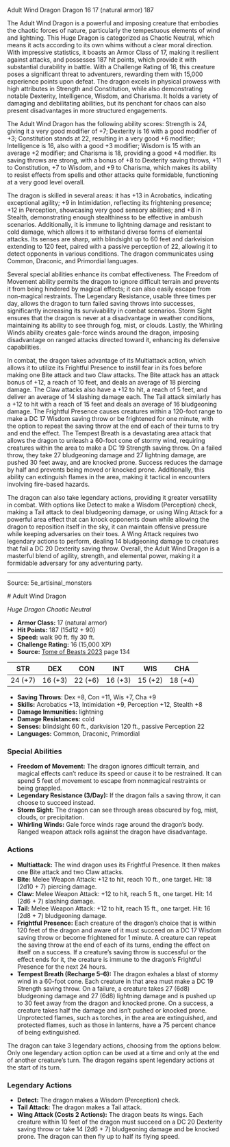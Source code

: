 <MonsterName/>Adult Wind Dragon</MonsterName>
<CreatureType/>Dragon</CreatureType>
<CR/>16</CR>
<AC/>17 (natural armor)</AC>
<HP/>187</HP>
<summary>The Adult Wind Dragon is a powerful and imposing creature that embodies the chaotic forces of nature, particularly the tempestuous elements of wind and lightning. This Huge Dragon is categorized as Chaotic Neutral, which means it acts according to its own whims without a clear moral direction. With impressive statistics, it boasts an Armor Class of 17, making it resilient against attacks, and possesses 187 hit points, which provide it with substantial durability in battle. With a Challenge Rating of 16, this creature poses a significant threat to adventurers, rewarding them with 15,000 experience points upon defeat. The dragon excels in physical prowess with high attributes in Strength and Constitution, while also demonstrating notable Dexterity, Intelligence, Wisdom, and Charisma. It holds a variety of damaging and debilitating abilities, but its penchant for chaos can also present disadvantages in more structured engagements.</summary>

<detail>

The Adult Wind Dragon has the following ability scores: Strength is 24, giving it a very good modifier of +7; Dexterity is 16 with a good modifier of +3; Constitution stands at 22, resulting in a very good +6 modifier; Intelligence is 16, also with a good +3 modifier; Wisdom is 15 with an average +2 modifier; and Charisma is 18, providing a good +4 modifier. Its saving throws are strong, with a bonus of +8 to Dexterity saving throws, +11 to Constitution, +7 to Wisdom, and +9 to Charisma, which makes its ability to resist effects from spells and other attacks quite formidable, functioning at a very good level overall. 

The dragon is skilled in several areas: it has +13 in Acrobatics, indicating exceptional agility; +9 in Intimidation, reflecting its frightening presence; +12 in Perception, showcasing very good sensory abilities; and +8 in Stealth, demonstrating enough stealthiness to be effective in ambush scenarios. Additionally, it is immune to lightning damage and resistant to cold damage, which allows it to withstand diverse forms of elemental attacks. Its senses are sharp, with blindsight up to 60 feet and darkvision extending to 120 feet, paired with a passive perception of 22, allowing it to detect opponents in various conditions. The dragon communicates using Common, Draconic, and Primordial languages.

Several special abilities enhance its combat effectiveness. The Freedom of Movement ability permits the dragon to ignore difficult terrain and prevents it from being hindered by magical effects; it can also easily escape from non-magical restraints. The Legendary Resistance, usable three times per day, allows the dragon to turn failed saving throws into successes, significantly increasing its survivability in combat scenarios. Storm Sight ensures that the dragon is never at a disadvantage in weather conditions, maintaining its ability to see through fog, mist, or clouds. Lastly, the Whirling Winds ability creates gale-force winds around the dragon, imposing disadvantage on ranged attacks directed toward it, enhancing its defensive capabilities.

In combat, the dragon takes advantage of its Multiattack action, which allows it to utilize its Frightful Presence to instill fear in its foes before making one Bite attack and two Claw attacks. The Bite attack has an attack bonus of +12, a reach of 10 feet, and deals an average of 18 piercing damage. The Claw attacks also have a +12 to hit, a reach of 5 feet, and deliver an average of 14 slashing damage each. The Tail attack similarly has a +12 to hit with a reach of 15 feet and deals an average of 16 bludgeoning damage. The Frightful Presence causes creatures within a 120-foot range to make a DC 17 Wisdom saving throw or be frightened for one minute, with the option to repeat the saving throw at the end of each of their turns to try and end the effect. The Tempest Breath is a devastating area attack that allows the dragon to unleash a 60-foot cone of stormy wind, requiring creatures within the area to make a DC 19 Strength saving throw. On a failed throw, they take 27 bludgeoning damage and 27 lightning damage, are pushed 30 feet away, and are knocked prone. Success reduces the damage by half and prevents being moved or knocked prone. Additionally, this ability can extinguish flames in the area, making it tactical in encounters involving fire-based hazards.

The dragon can also take legendary actions, providing it greater versatility in combat. With options like Detect to make a Wisdom (Perception) check, making a Tail attack to deal bludgeoning damage, or using Wing Attack for a powerful area effect that can knock opponents down while allowing the dragon to reposition itself in the sky, it can maintain offensive pressure while keeping adversaries on their toes. A Wing Attack requires two legendary actions to perform, dealing 14 bludgeoning damage to creatures that fail a DC 20 Dexterity saving throw. Overall, the Adult Wind Dragon is a masterful blend of agility, strength, and elemental power, making it a formidable adversary for any adventuring party.</detail>



---

Source: 5e_artisinal_monsters

<statblock>
# Adult Wind Dragon

*Huge* *Dragon* *Chaotic Neutral*

- **Armor Class:** 17 (natural armor)
- **Hit Points:** 187 (15d12 + 90)
- **Speed:** walk 90 ft. fly 30 ft.
- **Challenge Rating:** 16 (15,000 XP)
- **Source:** [Tome of Beasts 2023](https://koboldpress.com/kpstore/product/tome-of-beasts-1-2023-edition/) page 134

| STR | DEX | CON | INT | WIS | CHA |
| --- | --- | --- | --- | --- | --- |
| 24 (+7) | 16 (+3) | 22 (+6) | 16 (+3) | 15 (+2) | 18 (+4) |

- **Saving Throws**: Dex +8, Con +11, Wis +7, Cha +9
- **Skills:** Acrobatics +13, Intimidation +9, Perception +12, Stealth +8
- **Damage Immunities:** lightning
- **Damage Resistances:** cold
- **Senses:** blindsight 60 ft., darkvision 120 ft., passive Perception 22
- **Languages:** Common, Draconic, Primordial

### Special Abilities

- **Freedom of Movement:** The dragon ignores difficult terrain, and magical effects can’t reduce its speed or cause it to be restrained. It can spend 5 feet of movement to escape from nonmagical restraints or being grappled.
- **Legendary Resistance (3/Day):** If the dragon fails a saving throw, it can choose to succeed instead.
- **Storm Sight:** The dragon can see through areas obscured by fog, mist, clouds, or precipitation.
- **Whirling Winds:** Gale force winds rage around the dragon’s body. Ranged weapon attack rolls against the dragon have disadvantage.

### Actions

- **Multiattack:** The wind dragon uses its Frightful Presence. It then makes one Bite attack and two Claw attacks.
- **Bite:** Melee Weapon Attack: +12 to hit, reach 10 ft., one target. Hit: 18 (2d10 + 7) piercing damage.
- **Claw:** Melee Weapon Attack: +12 to hit, reach 5 ft., one target. Hit: 14 (2d6 + 7) slashing damage.
- **Tail:** Melee Weapon Attack: +12 to hit, reach 15 ft., one target. Hit: 16 (2d8 + 7) bludgeoning damage.
- **Frightful Presence:** Each creature of the dragon’s choice that is within 120 feet of the dragon and aware of it must succeed on a DC 17 Wisdom saving throw or become frightened for 1 minute. A creature can repeat the saving throw at the end of each of its turns, ending the effect on itself on a success. If a creature’s saving throw is successful or the effect ends for it, the creature is immune to the dragon’s Frightful Presence for the next 24 hours.
- **Tempest Breath (Recharge 5–6):** The dragon exhales a blast of stormy wind in a 60-foot cone. Each creature in that area must make a DC 19 Strength saving throw. On a failure, a creature takes 27 (6d8) bludgeoning damage and 27 (6d8) lightning damage and is pushed up to 30 feet away from the dragon and knocked prone. On a success, a creature takes half the damage and isn’t pushed or knocked prone. Unprotected flames, such as torches, in the area are extinguished, and protected flames, such as those in lanterns, have a 75 percent chance of being extinguished.

The dragon can take 3 legendary actions, choosing from the options below. Only one legendary action option can be used at a time and only at the end of another creature’s turn. The dragon regains spent legendary actions at the start of its turn.

### Legendary Actions

- **Detect:** The dragon makes a Wisdom (Perception) check.
- **Tail Attack:** The dragon makes a Tail attack.
- **Wing Attack (Costs 2 Actions):** The dragon beats its wings. Each creature within 10 feet of the dragon must succeed on a DC 20 Dexterity saving throw or take 14 (2d6 + 7) bludgeoning damage and be knocked prone. The dragon can then fly up to half its flying speed.
</statblock>


